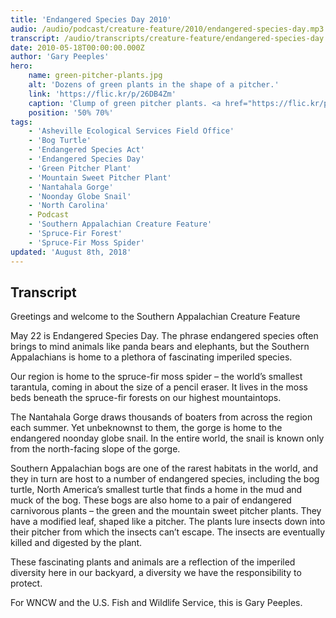 ```yaml
---
title: 'Endangered Species Day 2010'
audio: /audio/podcast/creature-feature/2010/endangered-species-day.mp3
transcript: /audio/transcripts/creature-feature/endangered-species-day.pdf
date: 2010-05-18T00:00:00.000Z
author: 'Gary Peeples'
hero:
    name: green-pitcher-plants.jpg
    alt: 'Dozens of green plants in the shape of a pitcher.'
    link: 'https://flic.kr/p/26DB4Zm'
    caption: 'Clump of green pitcher plants. <a href="https://flic.kr/p/26DB4Zm">Photo</a> by Gary Peeples, USFWS.'
    position: '50% 70%'
tags:
    - 'Asheville Ecological Services Field Office'
    - 'Bog Turtle'
    - 'Endangered Species Act'
    - 'Endangered Species Day'
    - 'Green Pitcher Plant'
    - 'Mountain Sweet Pitcher Plant'
    - 'Nantahala Gorge'
    - 'Noonday Globe Snail'
    - 'North Carolina'
    - Podcast
    - 'Southern Appalachian Creature Feature'
    - 'Spruce-Fir Forest'
    - 'Spruce-Fir Moss Spider'
updated: 'August 8th, 2018'
---
```


## Transcript

Greetings and welcome to the Southern Appalachian Creature Feature

May 22 is Endangered Species Day. The phrase endangered species often brings to mind animals like panda bears and elephants, but the Southern Appalachians is home to a plethora of fascinating imperiled species.

Our region is home to the spruce-fir moss spider – the world’s smallest tarantula, coming in about the size of a pencil eraser. It lives in the moss beds beneath the spruce-fir forests on our highest mountaintops.

The Nantahala Gorge draws thousands of boaters from across the region each summer. Yet unbeknownst to them, the gorge is home to the endangered noonday globe snail. In the entire world, the snail is known only from the north-facing slope of the gorge.

Southern Appalachian bogs are one of the rarest habitats in the world, and they in turn are host to a number of endangered species, including the bog turtle, North America’s smallest turtle that finds a home in the mud and muck of the bog.  These bogs are also home to a pair of endangered carnivorous plants – the green and the mountain sweet pitcher plants. They have a modified leaf, shaped like a pitcher. The plants lure insects down into their pitcher from which the insects can’t escape. The insects are eventually killed and digested by the plant.

These fascinating plants and animals are a reflection of the imperiled diversity here in our backyard, a diversity we have the responsibility to protect.

For WNCW and the U.S. Fish and Wildlife Service, this is Gary Peeples.